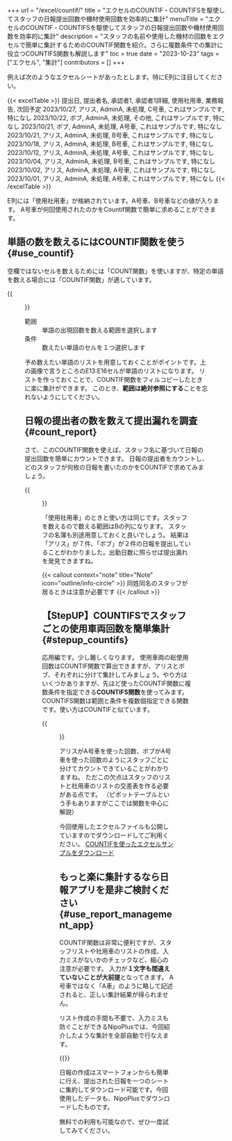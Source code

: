 +++
url = "/excel/countif/"
title = "エクセルのCOUNTIF・COUNTIFSを駆使してスタッフの日報提出回数や機材使用回数を効率的に集計"
menuTitle = "エクセルのCOUNTIF・COUNTIFSを駆使してスタッフの日報提出回数や機材使用回数を効率的に集計"
description = "スタッフの名前や使用した機材の回数をエクセルで簡単に集計するためのCOUNTIF関数を紹介。さらに複数条件での集計に役立つCOUNTIFS関数も解説します"
toc = true
date = "2023-10-23"
tags = ["エクセル",  "集計"]
contributors = []
+++

例えば次のようなエクセルシートがあったとします。特にE列に注目してください。

{{< excelTable >}}
提出日, 提出者名, 承認者1, 承認者1詳細, 使用社用車, 業務報告, 次回予定
2023/10/27, アリス, AdminA, 未処理, C号車, これはサンプルです, 特になし
2023/10/22, ボブ, AdminA, 未処理, その他, これはサンプルです, 特になし
2023/10/21, ボブ, AdminA, 未処理, A号車, これはサンプルです, 特になし
2023/10/21, アリス, AdminA, 未処理, B号車, これはサンプルです, 特になし
2023/10/18, アリス, AdminA, 未処理, B号車, これはサンプルです, 特になし
2023/10/12, アリス, AdminA, 未処理, A号車, これはサンプルです, 特になし
2023/10/04, アリス, AdminA, 未処理, B号車, これはサンプルです, 特になし
2023/10/02, アリス, AdminA, 未処理, A号車, これはサンプルです, 特になし
2023/10/01, アリス, AdminA, 未処理, A号車, これはサンプルです, 特になし
{{< /excelTable >}}

E列には「使用社用車」が格納されています。A号車、B号車などの値が入ります。
A号車が何回使用されたのかをCountif関数で簡単に求めることができます。

## 単語の数を数えるにはCOUNTIF関数を使う{#use_countif}

空欄ではないセルを数えるためには「COUNT関数」を使いますが、特定の単語を数える場合には「COUNTIF関数」が適しています。

{{<figure src="img/countif.png"  alt="単語の出現した回数を数えるにはcountif関数を使う" caption="単語の出現した回数を数えるにはcountif関数を使う" >}}

<dl class="basic">
<dt>範囲</dt>
<dd>単語の出現回数を数える範囲を選択します</dd>
<dt>条件</dt>
<dd>数えたい単語のセルを１つ選択します</dd>
</dl>

予め数えたい単語のリストを用意しておくことがポイントです。上の画像で言うところのE13:E16セルが単語のリストになります。
リストを作っておくことで、COUNTIF関数をフィルコピーしたときに楽に集計ができます。
このとき、**範囲は絶対参照にする**ことを忘れないようにしてください。

## 日報の提出者の数を数えて提出漏れを調査{#count_report}

さて、このCOUNTIF関数を使えば、スタッフ名に基づいて日報の提出回数を簡単にカウントできます。
日報の提出者をカウントし、どのスタッフが何枚の日報を書いたのかをCOUNTIFで求めてみましょう。

{{<figure src="img/staffcount.png"  alt="スタッフの提出回数を数えるのにもCOUNTIF関数が役に立ちます" caption="スタッフの提出回数を数えるのにもCOUNTIF関数が役に立ちます" >}}

「使用社用車」のときと使い方は同じです。スタッフを数えるので数える範囲はBの列になります。
スタッフの名簿も別途用意しておくと良いでしょう。
結果は「アリス」が７件、「ボブ」が２件の日報を提出していることがわかりました。出勤日数に照らせば提出漏れを発見できますね。

{{< callout context="note" title="Note" icon="outline/info-circle" >}}
同姓同名のスタッフが居るときは注意が必要です
{{< /callout >}}

## 【StepUP】COUNTIFSでスタッフごとの使用車両回数を簡単集計{#stepup_countifs}

応用編です。少し難しくなります。
使用車両の総使用回数はCOUNTIF関数で算出できますが、アリスとボブ、それぞれに分けて集計してみましょう。やり方はいくつかありますが、先ほど使ったCOUNTIF関数に複数条件を指定できる**COUNTIFS関数**を使ってみます。
COUNTIFS関数は範囲と条件を複数個指定できる関数です。使い方はCOUNTIFと似ています。

{{<figure src="img/countifs.png"  alt="より細かい条件を指定するにはCOUNTIFS関数を使用します。" caption="より細かい条件を指定するにはCOUNTIFS関数を使用します。" >}}

アリスがA号車を使った回数、ボブがA号車を使った回数のようにスタッフごとに分けてカウントできていることがわかりますね。
ただこの欠点はスタッフのリストと社用車のリストの交差表を作る必要がある点です。
（ピポットテーブルという手もありますがここでは関数を中心に解説）

今回使用したエクセルファイルも公開していますのでダウンロードしてご利用ください。
[COUNTIFを使ったエクセルサンプルをダウンロード](countif.xlsx)

## もっと楽に集計するなら日報アプリを是非ご検討ください{#use_report_management_app}

COUNTIF関数は非常に便利ですが、スタッフリストや社用車のリストの作成、入力ミスがないかのチェックなど、細心の注意が必要です。
入力が**１文字も間違えていないことが大前提**となってきます。
A号車ではなく「A車」のように略して記述されると、正しい集計結果が得られません。

リスト作成の手間も不要で、入力ミスも防ぐことができるNipoPlusでは、今回紹介したような集計を全部自動で行なえます。

{{<icatch filename="img/countif" msg="SUMIFを自動で" title="日報アプリNipoPlusではCOUNTIFと同様の機能が使えます"  alice="guide">}}

日報の作成はスマートフォンからも簡単に行え、提出された日報を一つのシートに集約してダウンロード可能です。今回使用したデータも、NipoPlusでダウンロードしたものです。

無料での利用も可能なので、ぜひ一度試してみてください。
